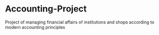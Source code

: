 # Accounting-Project
Project of managing financial affairs of institutions and shops according to modern accounting principles
